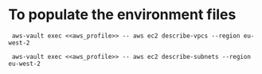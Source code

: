 # To populate the environment files
 ` aws-vault exec <<aws_profile>> -- aws ec2 describe-vpcs --region eu-west-2`

 ` aws-vault exec <<aws_profile>> -- aws ec2 describe-subnets --region eu-west-2`
